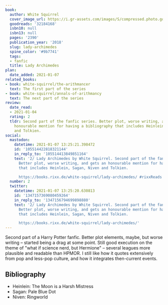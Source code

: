 ```yaml
---
book:
  author: White Squirrel
  cover_image_url: https://i.gr-assets.com/images/S/compressed.photo.goodreads.com/books/1475094359l/32184168.jpg
  goodreads: '32184168'
  isbn10: null
  isbn13: null
  pages: '2390'
  publication_year: '2018'
  slug: lady-archimedes
  spine_color: '#9b7741'
  tags:
  - fanfic
  title: Lady Archimedes
plan:
  date_added: 2021-01-07
related_books:
- book: white-squirrel/the-arithmancer
  text: The first part of the series
- book: white-squirrel/annals-of-arithmancy
  text: The next part of the series
review:
  date_read:
  - 2021-01-04
  rating: 2
  tldr: Second part of the fanfic series. Better plot, worse writing, and gets an
    honourable mention for having a bibliography that includes Heinlein, Sagan, Niven
    and Tolkien.
social:
  mastodon:
    datetime: 2021-01-07 13:25:21.398472
    id: '105514422818321144'
    in_reply_to: '105514413849851164'
    text: '2/ Lady Archimedes by White Squirrel. Second part of the fanfic series.
      Better plot, worse writing, and gets an honourable mention for having a bibliography
      that includes Heinlein, Sagan, Niven and Tolkien.

      https://books.rixx.de/white-squirrel/lady-archimedes/ #rixxReads'
  number: 2
  twitter:
    datetime: 2021-01-07 13:25:20.630813
    id: '1347157369080459264'
    in_reply_to: '1347156794699898880'
    text: '2/ Lady Archimedes by White Squirrel. Second part of the fanfic series.
      Better plot, worse writing, and gets an honourable mention for having a bibliography
      that includes Heinlein, Sagan, Niven and Tolkien.

      https://books.rixx.de/white-squirrel/lady-archimedes/'
---
```


Second part of a Harry Potter fanfic. Better plot elements, maybe, but worse writing – started being a drag at some
point. Still good execution on the theme of "what if science nerd, but Hermione" – several leagues more plausible and
readable than HPMOR. I still like how it quotes extensively from pop and less-pop culture, and how it integrates
then-current events.

## Bibliography

- Heinlein: The Moon is a Harsh Mistress
- Sagan: Pale Blue Dot
- Niven: Ringworld

